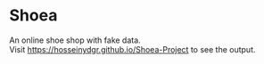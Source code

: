 # Shoea

An online shoe shop with fake data.   
Visit https://hosseinydgr.github.io/Shoea-Project to see the output.
